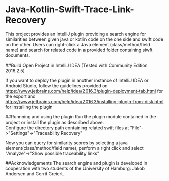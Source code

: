 # Java-Kotlin-Swift-Trace-Link-Recovery
This project provides an IntelliJ plugin providing a search engine for similarities between given java or kotlin code on the one side and swift code on the other.
Users can right-click a Java element (class/method/field name) and search for related code in a provided folder containing siwft documents.

##Build
Open Project in IntelliJ IDEA (Tested with Community Edition 2016.2.5)  

If you want to deploy the plugin in another instance of IntelliJ IDEA or Android Studio, follow the guidelines provided on   https://www.jetbrains.com/help/idea/2016.3/plugin-deployment-tab.html for the export and   
https://www.jetbrains.com/help/idea/2016.3/installing-plugin-from-disk.html for installing the plugin  

##Runnning and using the plugin
Run the plugin module contained in the project or install the plugin as described above.  
Configure the directory path containing related swift files at "File"->"Settings"->"Traceability Recovery" 

Now you can query for similarity scores by selecting a java element(class/method/field name), perform a right click and select  "Analyze"->"Show possible traceability links"

##Acknowledgements
The search engine and plugin is developed in cooperation with two students of the University of Hamburg:
Jakob Andersen and Gerrit Greiert.
